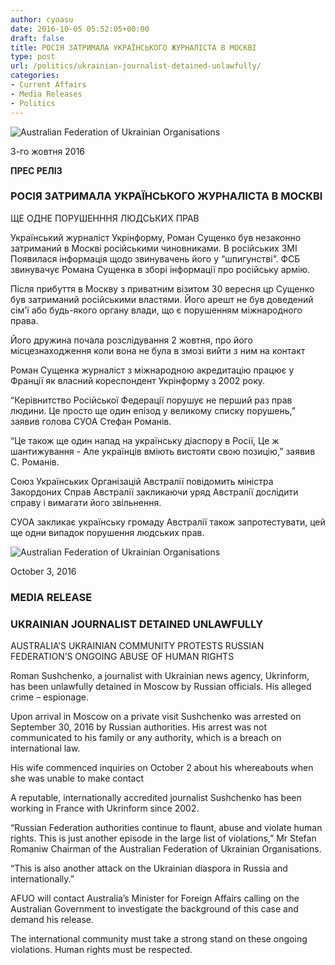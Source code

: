 ```yaml
---
author: cyoasu
date: 2016-10-05 05:52:05+00:00
draft: false
title: РОСІЯ ЗАТРИМАЛА УКРАЇНСЬКОГО ЖУРНАЛІСТА В МОСКВІ
type: post
url: /politics/ukrainian-journalist-detained-unlawfully/
categories:
- Current Affairs
- Media Releases
- Politics
---
```


![Australian Federation of Ukrainian Organisations](http://www.ozeukes.com/wp-content/uploads/2014/10/image001.png)


3-го жовтня 2016


**ПРЕС РЕЛІЗ**





### РОСІЯ ЗАТРИМАЛА УКРАЇНСЬКОГО ЖУРНАЛІСТА В МОСКВІ
ЩЕ ОДНЕ ПОРУШЕНННЯ ЛЮДСЬКИХ ПРАВ


Український журналіст Укрінформу, Роман Сущенко був незаконно затриманий в Москві російськими чиновниками. В російських ЗМІ Появилася інформація щодо звинувачень його у “шпигунстві”. ФСБ звинувачує Романа Сущенка в зборі інформації про російську армію.

Після прибуття в Москву з приватним візитом 30 вересня цр Сущенко був затриманий російськими властями. Його арешт не був доведений сім'ї або будь-якого органу влади, що є порушенням міжнародного права.

Його дружина почала розслідування 2 жовтня, про його місцезнаходження коли вона не була в змозі вийти з ним на контакт

Роман Сущенка журналіст з міжнародною акредитацію працює у Франції як власний кореспондент Укрінформу з 2002 року.

“Керівнитство Російської Федерації порушує не перший раз прав людини. Це просто ще один епізод у великому списку порушень,” заявив голова СУОА Стефан Романів.

“Це також ще один напад на українськy діаспорy в Росії, Це ж шантижування - Але українців вміють вистояти свою позицію,” заявив С. Романів.

Союз Українських Організацій Австралії повідомить міністра Закордоних Справ Австралії закликаючи уряд Австралії дослідити справу і вимагати його звільнення.

СУОА закликає українську громаду Австралії також запротестувати, цей ще одни випадок порушення людських прав.

![Australian Federation of Ukrainian Organisations](http://www.ozeukes.com/wp-content/uploads/2014/10/image001.png)


October 3, 2016


### **MEDIA RELEASE**




### UKRAINIAN JOURNALIST DETAINED UNLAWFULLY
AUSTRALIA’S UKRAINIAN COMMUNITY PROTESTS RUSSIAN FEDERATION’S ONGOING ABUSE OF HUMAN RIGHTS


Roman Sushchenko, a journalist with Ukrainian news agency, Ukrinform, has been unlawfully detained in Moscow by Russian officials. His alleged crime – espionage.

Upon arrival in Moscow on a private visit Sushchenko was arrested on September 30, 2016 by Russian authorities. His arrest was not communicated to his family or any authority, which is a breach on international law.

His wife commenced inquiries on October 2 about his whereabouts when she was unable to make contact

A reputable, internationally accredited journalist Sushchenko has been working in France with Ukrinform since 2002.

“Russian Federation authorities continue to flaunt, abuse and violate human rights. This is just another episode in the large list of violations,” Mr Stefan Romaniw Chairman of the Australian Federation of Ukrainian Organisations.

“This is also another attack on the Ukrainian diaspora in Russia and internationally.”

AFUO will contact Australia’s Minister for Foreign Affairs calling on the Australian Government to investigate the background of this case and demand his release.

The international community must take a strong stand on these ongoing violations. Human rights must be respected.
